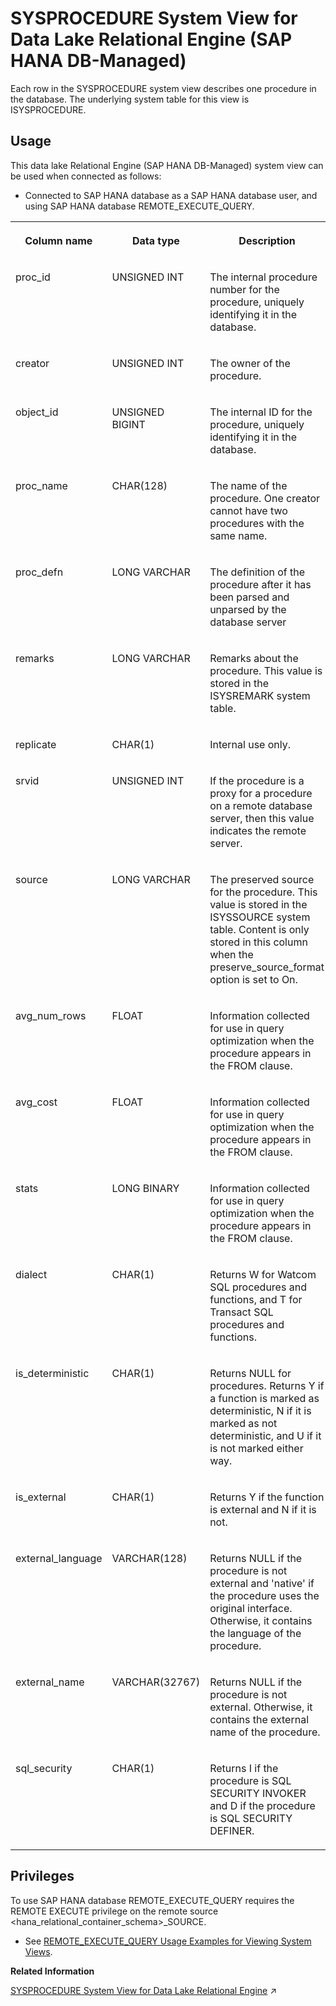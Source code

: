 <!-- loio45e129efea3d4e8daa6fa4df8090d56c -->

# SYSPROCEDURE System View for Data Lake Relational Engine \(SAP HANA DB-Managed\)

Each row in the SYSPROCEDURE system view describes one procedure in the database. The underlying system table for this view is ISYSPROCEDURE.



## Usage

This data lake Relational Engine \(SAP HANA DB-Managed\) system view can be used when connected as follows:

-   Connected to SAP HANA database as a SAP HANA database user, and using SAP HANA database REMOTE\_EXECUTE\_QUERY.





<table>
<tr>
<th valign="top">

Column name

</th>
<th valign="top">

Data type

</th>
<th valign="top">

Description

</th>
</tr>
<tr>
<td valign="top">

proc\_id

</td>
<td valign="top">

UNSIGNED INT

</td>
<td valign="top">

The internal procedure number for the procedure, uniquely identifying it in the database.

</td>
</tr>
<tr>
<td valign="top">

creator

</td>
<td valign="top">

UNSIGNED INT

</td>
<td valign="top">

The owner of the procedure.

</td>
</tr>
<tr>
<td valign="top">

object\_id

</td>
<td valign="top">

UNSIGNED BIGINT

</td>
<td valign="top">

The internal ID for the procedure, uniquely identifying it in the database.

</td>
</tr>
<tr>
<td valign="top">

proc\_name

</td>
<td valign="top">

CHAR\(128\)

</td>
<td valign="top">

The name of the procedure. One creator cannot have two procedures with the same name.

</td>
</tr>
<tr>
<td valign="top">

proc\_defn

</td>
<td valign="top">

LONG VARCHAR

</td>
<td valign="top">

The definition of the procedure after it has been parsed and unparsed by the database server

</td>
</tr>
<tr>
<td valign="top">

remarks

</td>
<td valign="top">

LONG VARCHAR

</td>
<td valign="top">

Remarks about the procedure. This value is stored in the ISYSREMARK system table.

</td>
</tr>
<tr>
<td valign="top">

replicate

</td>
<td valign="top">

CHAR\(1\)

</td>
<td valign="top">

Internal use only.

</td>
</tr>
<tr>
<td valign="top">

srvid

</td>
<td valign="top">

UNSIGNED INT

</td>
<td valign="top">

If the procedure is a proxy for a procedure on a remote database server, then this value indicates the remote server.

</td>
</tr>
<tr>
<td valign="top">

source

</td>
<td valign="top">

LONG VARCHAR

</td>
<td valign="top">

The preserved source for the procedure. This value is stored in the ISYSSOURCE system table. Content is only stored in this column when the preserve\_source\_format option is set to On.

</td>
</tr>
<tr>
<td valign="top">

avg\_num\_rows

</td>
<td valign="top">

FLOAT

</td>
<td valign="top">

Information collected for use in query optimization when the procedure appears in the FROM clause.

</td>
</tr>
<tr>
<td valign="top">

avg\_cost

</td>
<td valign="top">

FLOAT

</td>
<td valign="top">

Information collected for use in query optimization when the procedure appears in the FROM clause.

</td>
</tr>
<tr>
<td valign="top">

stats

</td>
<td valign="top">

LONG BINARY

</td>
<td valign="top">

Information collected for use in query optimization when the procedure appears in the FROM clause.

</td>
</tr>
<tr>
<td valign="top">

dialect

</td>
<td valign="top">

CHAR\(1\)

</td>
<td valign="top">

Returns W for Watcom SQL procedures and functions, and T for Transact SQL procedures and functions.

</td>
</tr>
<tr>
<td valign="top">

is\_deterministic

</td>
<td valign="top">

CHAR\(1\)

</td>
<td valign="top">

Returns NULL for procedures. Returns Y if a function is marked as deterministic, N if it is marked as not deterministic, and U if it is not marked either way.

</td>
</tr>
<tr>
<td valign="top">

is\_external

</td>
<td valign="top">

CHAR\(1\)

</td>
<td valign="top">

Returns Y if the function is external and N if it is not.

</td>
</tr>
<tr>
<td valign="top">

external\_language

</td>
<td valign="top">

VARCHAR\(128\)

</td>
<td valign="top">

Returns NULL if the procedure is not external and 'native' if the procedure uses the original interface. Otherwise, it contains the language of the procedure.

</td>
</tr>
<tr>
<td valign="top">

external\_name

</td>
<td valign="top">

VARCHAR\(32767\)

</td>
<td valign="top">

Returns NULL if the procedure is not external. Otherwise, it contains the external name of the procedure.

</td>
</tr>
<tr>
<td valign="top">

sql\_security

</td>
<td valign="top">

CHAR\(1\)

</td>
<td valign="top">

Returns I if the procedure is SQL SECURITY INVOKER and D if the procedure is SQL SECURITY DEFINER.

</td>
</tr>
</table>



<a name="loio45e129efea3d4e8daa6fa4df8090d56c__section_gj1_wy1_4yb"/>

## Privileges

To use SAP HANA database REMOTE\_EXECUTE\_QUERY requires the REMOTE EXECUTE privilege on the remote source <hana\_relational\_container\_schema\>\_SOURCE.

-   See [REMOTE\_EXECUTE\_QUERY Usage Examples for Viewing System Views](https://help.sap.com/docs/SAP_HANA_DATA_LAKE/a898e08b84f21015969fa437e89860c8/ada51c0074354a5f99b60c14cffb653c.html).

**Related Information**  


[SYSPROCEDURE System View for Data Lake Relational Engine](https://help.sap.com/viewer/19b3964099384f178ad08f2d348232a9/2023_4_QRC/en-US/3be97af56c5f1014a1b1a537360ec408.html "Each row in the SYSPROCEDURE system view describes one procedure in the database. The underlying system table for this view is ISYSPROCEDURE.") :arrow_upper_right:

